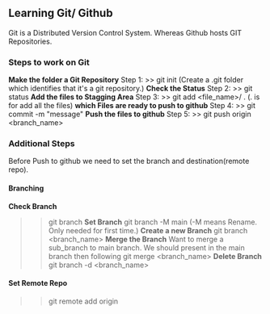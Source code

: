 ## Learning Git/ Github ##
Git is a Distributed Version Control System. Whereas Github hosts GIT Repositories.
### Steps to work on Git ###
**Make the folder a Git Repository**
Step 1: >> git init (Create a .git folder which identifies that it's a git repository.)
**Check the Status**
Step 2: >> git status
**Add the files to Stagging Area**
Step 3: >> git add <file_name>/ . (. is for add all the files)
**which Files are ready to push to github**
Step 4: >> git commit -m "message"
**Push the files to github**
Step 5: >> git push origin <branch_name>

### Additional Steps ###
Before Push to github we need to set the branch and destination(remote repo).
#### Branching ####
**Check Branch**
>> git branch
**Set Branch**
>> git branch -M main (-M means Rename. Only needed for first time.)
**Create a new Branch**
>> git branch <branch_name>
**Merge the Branch**
Want to merge a sub_branch to main branch.
We should present in the main branch then following
>> git merge <branch_name>
**Delete Branch**
>> git branch -d <branch_name>
#### Set Remote Repo ####
>> git remote add origin <url>